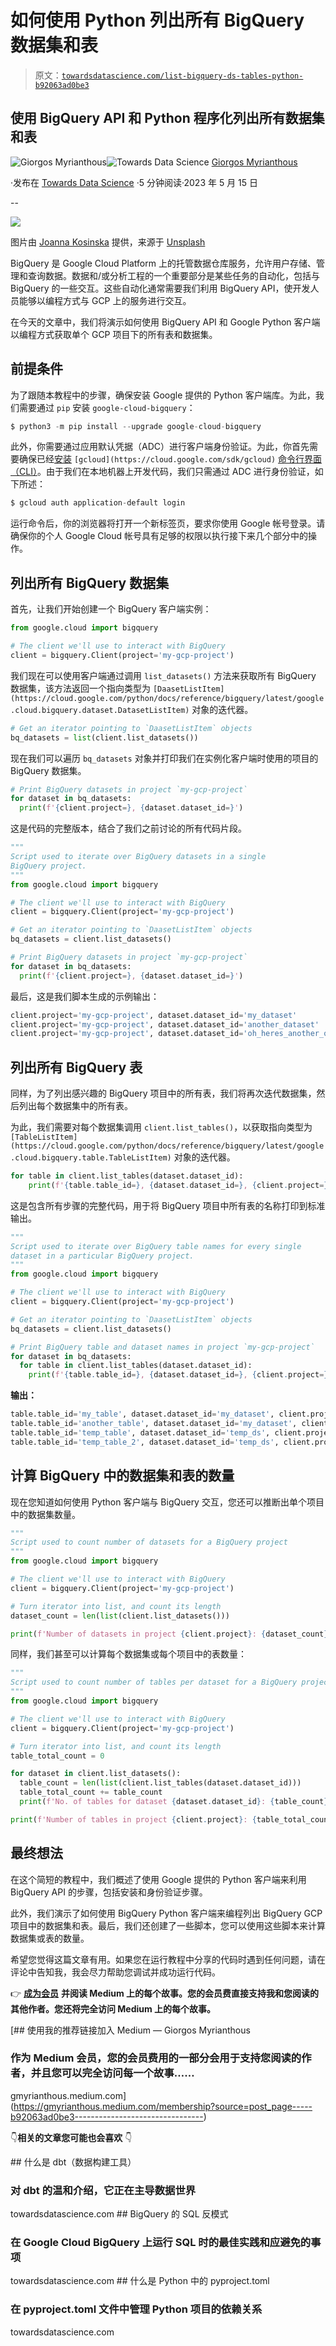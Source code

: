 # 如何使用 Python 列出所有 BigQuery 数据集和表

> 原文：[`towardsdatascience.com/list-bigquery-ds-tables-python-b92063ad0be3`](https://towardsdatascience.com/list-bigquery-ds-tables-python-b92063ad0be3)

## 使用 BigQuery API 和 Python 程序化列出所有数据集和表

[](https://gmyrianthous.medium.com/?source=post_page-----b92063ad0be3--------------------------------)![Giorgos Myrianthous](https://gmyrianthous.medium.com/?source=post_page-----b92063ad0be3--------------------------------)[](https://towardsdatascience.com/?source=post_page-----b92063ad0be3--------------------------------)![Towards Data Science](https://towardsdatascience.com/?source=post_page-----b92063ad0be3--------------------------------) [Giorgos Myrianthous](https://gmyrianthous.medium.com/?source=post_page-----b92063ad0be3--------------------------------)

·发布在 [Towards Data Science](https://towardsdatascience.com/?source=post_page-----b92063ad0be3--------------------------------) ·5 分钟阅读·2023 年 5 月 15 日

--

![](img/c7fe779b864a72382bc66ab76d39ab86.png)

图片由 [Joanna Kosinska](https://unsplash.com/@joannakosinska?utm_source=unsplash&utm_medium=referral&utm_content=creditCopyText) 提供，来源于 [Unsplash](https://unsplash.com/photos/PbgY3ptgA4A?utm_source=unsplash&utm_medium=referral&utm_content=creditCopyText)

BigQuery 是 Google Cloud Platform 上的托管数据仓库服务，允许用户存储、管理和查询数据。数据和/或分析工程的一个重要部分是某些任务的自动化，包括与 BigQuery 的一些交互。这些自动化通常需要我们利用 BigQuery API，使开发人员能够以编程方式与 GCP 上的服务进行交互。

在今天的文章中，我们将演示如何使用 BigQuery API 和 Google Python 客户端以编程方式获取单个 GCP 项目下的所有表和数据集。

## 前提条件

为了跟随本教程中的步骤，确保安装 Google 提供的 Python 客户端库。为此，我们需要通过 `pip` 安装 `google-cloud-bigquery`：

```py
$ python3 -m pip install --upgrade google-cloud-bigquery
```

此外，你需要通过应用默认凭据（ADC）进行客户端身份验证。为此，你首先需要确保已经[安装](https://cloud.google.com/sdk/gcloud) `[gcloud](https://cloud.google.com/sdk/gcloud)` [命令行界面（CLI）](https://cloud.google.com/sdk/gcloud)。由于我们在本地机器上开发代码，我们只需通过 ADC 进行身份验证，如下所述：

```py
$ gcloud auth application-default login
```

运行命令后，你的浏览器将打开一个新标签页，要求你使用 Google 帐号登录。请确保你的个人 Google Cloud 帐号具有足够的权限以执行接下来几个部分中的操作。

## 列出所有 BigQuery 数据集

首先，让我们开始创建一个 BigQuery 客户端实例：

```py
from google.cloud import bigquery

# The client we'll use to interact with BigQuery
client = bigquery.Client(project='my-gcp-project')
```

我们现在可以使用客户端通过调用 `list_datasets()` 方法来获取所有 BigQuery 数据集，该方法返回一个指向类型为 `[DaasetListItem](https://cloud.google.com/python/docs/reference/bigquery/latest/google.cloud.bigquery.dataset.DatasetListItem)` 对象的迭代器。

```py
# Get an iterator pointing to `DaasetListItem` objects
bq_datasets = list(client.list_datasets())
```

现在我们可以遍历 `bq_datasets` 对象并打印我们在实例化客户端时使用的项目的 BigQuery 数据集。

```py
# Print BigQuery datasets in project `my-gcp-project` 
for dataset in bq_datasets:
  print(f'{client.project=}, {dataset.dataset_id=}')
```

这是代码的完整版本，结合了我们之前讨论的所有代码片段。

```py
"""
Script used to iterate over BigQuery datasets in a single 
BigQuery project.
"""
from google.cloud import bigquery

# The client we'll use to interact with BigQuery
client = bigquery.Client(project='my-gcp-project')

# Get an iterator pointing to `DaasetListItem` objects
bq_datasets = client.list_datasets()

# Print BigQuery datasets in project `my-gcp-project`
for dataset in bq_datasets:
  print(f'{client.project=}, {dataset.dataset_id=}')
```

最后，这是我们脚本生成的示例输出：

```py
client.project='my-gcp-project', dataset.dataset_id='my_dataset'
client.project='my-gcp-project', dataset.dataset_id='another_dataset'
client.project='my-gcp-project', dataset.dataset_id='oh_heres_another_one'
```

## 列出所有 BigQuery 表

同样，为了列出感兴趣的 BigQuery 项目中的所有表，我们将再次迭代数据集，然后列出每个数据集中的所有表。

为此，我们需要对每个数据集调用 `client.list_tables()`，以获取指向类型为 `[TableListItem](https://cloud.google.com/python/docs/reference/bigquery/latest/google.cloud.bigquery.table.TableListItem)` 对象的迭代器。

```py
for table in client.list_tables(dataset.dataset_id):
    print(f'{table.table_id=}, {dataset.dataset_id=}, {client.project=}')
```

这是包含所有步骤的完整代码，用于将 BigQuery 项目中所有表的名称打印到标准输出。

```py
"""
Script used to iterate over BigQuery table names for every single 
dataset in a particular BigQuery project.
"""
from google.cloud import bigquery

# The client we'll use to interact with BigQuery
client = bigquery.Client(project='my-gcp-project')

# Get an iterator pointing to `DaasetListItem` objects
bq_datasets = client.list_datasets()

# Print BigQuery table and dataset names in project `my-gcp-project`
for dataset in bq_datasets:
  for table in client.list_tables(dataset.dataset_id):
    print(f'{table.table_id=}, {dataset.dataset_id=}, {client.project=}')
```

**输出：**

```py
table.table_id='my_table', dataset.dataset_id='my_dataset', client.project='my-gcp-project'
table.table_id='another_table', dataset.dataset_id='my_dataset', client.project='my-gcp-project'
table.table_id='temp_table', dataset.dataset_id='temp_ds', client.project='my-gcp-project'
table.table_id='temp_table_2', dataset.dataset_id='temp_ds', client.project='my-gcp-project'
```

## 计算 BigQuery 中的数据集和表的数量

现在您知道如何使用 Python 客户端与 BigQuery 交互，您还可以推断出单个项目中的数据集数量。

```py
"""
Script used to count number of datasets for a BigQuery project
"""
from google.cloud import bigquery

# The client we'll use to interact with BigQuery
client = bigquery.Client(project='my-gcp-project')

# Turn iterator into list, and count its length
dataset_count = len(list(client.list_datasets()))

print(f'Number of datasets in project {client.project}: {dataset_count}')
```

同样，我们甚至可以计算每个数据集或每个项目中的表数量：

```py
"""
Script used to count number of tables per dataset for a BigQuery project
"""
from google.cloud import bigquery

# The client we'll use to interact with BigQuery
client = bigquery.Client(project='my-gcp-project')

# Turn iterator into list, and count its length
table_total_count = 0

for dataset in client.list_datasets():
  table_count = len(list(client.list_tables(dataset.dataset_id)))
  table_total_count += table_count
  print(f'No. of tables for dataset {dataset.dataset_id}: {table_count}')

print(f'Number of tables in project {client.project}: {table_total_count}')
```

## 最终想法

在这个简短的教程中，我们概述了使用 Google 提供的 Python 客户端来利用 BigQuery API 的步骤，包括安装和身份验证步骤。

此外，我们演示了如何使用 BigQuery Python 客户端来编程列出 BigQuery GCP 项目中的数据集和表。最后，我们还创建了一些脚本，您可以使用这些脚本来计算数据集或表的数量。

希望您觉得这篇文章有用。如果您在运行教程中分享的代码时遇到任何问题，请在评论中告知我，我会尽力帮助您调试并成功运行代码。

👉 [**成为会员**](https://gmyrianthous.medium.com/membership) **并阅读 Medium 上的每个故事。您的会员费直接支持我和您阅读的其他作者。您还将完全访问 Medium 上的每个故事。**

[](https://gmyrianthous.medium.com/membership?source=post_page-----b92063ad0be3--------------------------------) [## 使用我的推荐链接加入 Medium — Giorgos Myrianthous

### 作为 Medium 会员，您的会员费用的一部分会用于支持您阅读的作者，并且您可以完全访问每一个故事……

gmyrianthous.medium.com](https://gmyrianthous.medium.com/membership?source=post_page-----b92063ad0be3--------------------------------)

👇**相关的文章您可能也会喜欢** 👇

[](/dbt-55b35c974533?source=post_page-----b92063ad0be3--------------------------------) ## 什么是 dbt（数据构建工具）

### 对 dbt 的温和介绍，它正在主导数据世界

towardsdatascience.com [](/bigquery-anti-patterns-dacb61f8a3f?source=post_page-----b92063ad0be3--------------------------------) ## BigQuery 的 SQL 反模式

### 在 Google Cloud BigQuery 上运行 SQL 时的最佳实践和应避免的事项

towardsdatascience.com [](/pyproject-python-9df8cc092f61?source=post_page-----b92063ad0be3--------------------------------) ## 什么是 Python 中的 pyproject.toml

### 在 pyproject.toml 文件中管理 Python 项目的依赖关系

towardsdatascience.com
